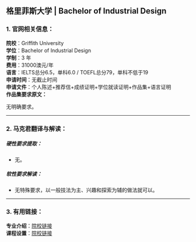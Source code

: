 ## 格里菲斯大学 | Bachelor of Industrial Design



### 1. 官网相关信息：

**院校**：Griffith University  
**学位**：Bachelor of Industrial Design  
**学制**：3 年  
**费用**：31000澳元/年  
**语言**：IELTS总分6.5，单科6.0 / TOEFL总分79，单科不低于19    
**申请时间**：无截止时间    
**申请文件**：个人陈述+推荐信+成绩证明+学位就读证明+作品集+语言证明    
**作品集要求原文：**   

无明确要求。


---


### 2. 马克君翻译与解读：

##### 硬性要求提取：
- 无。  

##### 软性要求解读：
- 无特殊要求，以一般技法为主、兴趣和探索为辅的做法就可以。


---


### 3. 有用链接：

**专业介绍**：[院校链接](https://degrees.griffith.edu.au/Program/1407)  
**课程设置**：[院校链接](https://degrees.griffith.edu.au/Program/1407/Courses/International#course-list)  
